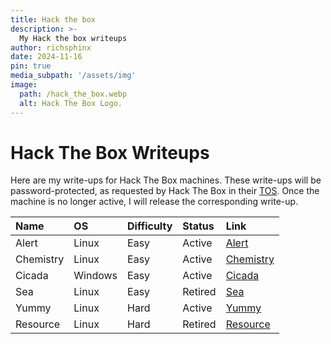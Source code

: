 ```yaml
---
title: Hack the box
description: >-
  My Hack the box writeups
author: richsphinx
date: 2024-11-16
pin: true
media_subpath: '/assets/img'
image:
  path: /hack_the_box.webp
  alt: Hack The Box Logo.
---
```


# Hack The Box Writeups

Here are my write-ups for Hack The Box machines. These write-ups will be password-protected, as requested by Hack The Box in their [TOS](https://www.hackthebox.com/tos). Once the machine is no longer active, I will release the corresponding write-up.

| Name     | OS           | Difficulty   | Status  | Link                             |
| :------- |:-------------|:------------ | :-------| :--------------------------------|
| Alert    | Linux        | Easy         | Active  | [Alert](/htb/alert)              |
| Chemistry| Linux        | Easy         | Active  | [Chemistry](/htb/chemistry)      |
| Cicada   | Windows      | Easy         | Active  | [Cicada](/htb/cicada)            |
| Sea      | Linux        | Easy         | Retired | [Sea](/htb/sea)                  |
| Yummy    | Linux        | Hard         | Active  | [Yummy](/htb/yummy)              |
| Resource | Linux        | Hard         | Retired | [Resource](/htb/resource)        |
